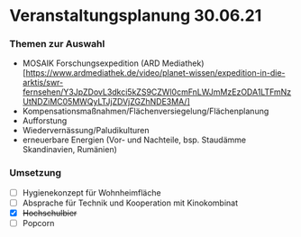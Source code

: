 # Veranstaltungsplanung 30.06.21

### Themen zur Auswahl
- MOSAIK Forschungsexpedition (ARD Mediathek)[https://www.ardmediathek.de/video/planet-wissen/expedition-in-die-arktis/swr-fernsehen/Y3JpZDovL3dkci5kZS9CZWl0cmFnLWJmMzEzODA1LTFmNzUtNDZiMC05MWQyLTJjZDVjZGZhNDE3MA/]
- Kompensationsmaßnahmen/Flächenversiegelung/Flächenplanung
- Aufforstung
- Wiedervernässung/Paludikulturen
- erneuerbare Energien (Vor- und Nachteile, bsp. Staudämme Skandinavien, Rumänien) 


### Umsetzung
- [ ] Hygienekonzept für Wohnheimfläche
- [ ] Absprache für Technik und Kooperation mit Kinokombinat
- [x] ~~Hochschulbier~~
- [ ] Popcorn
